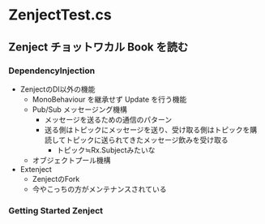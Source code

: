 ZenjectTest.cs
==

## Zenject チョットワカル Book を読む

### DependencyInjection

- ZenjectのDI以外の機能
  - MonoBehaviour を継承せず Update を行う機能
  - Pub/Sub メッセージング機構
    - メッセージを送るための通信のパターン
    - 送る側はトピックにメッセージを送り、受け取る側はトピックを購読してトピックに送られてきたメッセージ飲みを受け取る
      - トピック≒Rx.Subjectみたいな
  - オブジェクトプール機構
- Extenject
  - ZenjectのFork
  - 今やこっちの方がメンテナンスされている

### Getting Started Zenject



